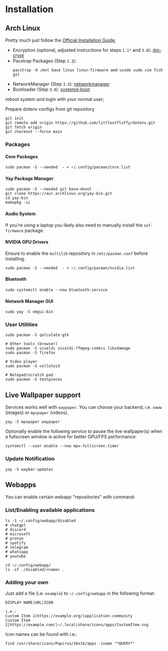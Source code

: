 # Installation

## Arch Linux

Pretty much just follow the [Official Installation Guide](https://wiki.archlinux.org/title/Installation_guide);

- Encryption (optional, adjusted instructions for steps `1.1*` and `3.6`): [dm-crypt](https://wiki.archlinux.org/title/Dm-crypt/Device_encryption)
- Pacstrap Packages (Step `2.2`):
  ```shell
  pacstrap -K /mnt base linux linux-firmware amd-ucode sudo vim fish git
  ```
- NetworkManager (Step `3.5`): [networkmanager](https://wiki.archlinux.org/title/NetworkManager)
- Bootloader (Step `3.8`): [systemd-boot](https://wiki.archlinux.org/title/Systemd-boot)

reboot system and login with your normal user;

Prepare dotenv configs from git repository
```shell
git init
git remote add origin https://github.com/littlestfluffy/dotenv.git
git fetch origin
git checkout --force main
```

### Packages

#### Core Packages

```shell
sudo pacman -S --needed  - < ~/.config/pacman/core.list
```

#### Yay Package Manager

```shell
sudo pacman -S --needed git base-devel 
git clone https://aur.archlinux.org/yay-bin.git
cd yay-bin 
makepkg -si
```

#### Audio System

If you're using a laptop you likely also need to manually install the `sof-firmware` package.

#### NVIDIA GPU Drivers

Ensure to enable the `multilib` repository in `/etc/pacman.conf` before installing.

```shell
sudo pacman -S --needed  - < ~/.config/pacman/nvidia.list
```

#### Bluetooth

```shell
sudo systemctl enable --now bluetooth.service
```


#### Network Manager GUI

```shell
sudo yay -S nmgui-bin
```

### User Utilities

```shell
sudo pacman -S qalculate-gtk

# Other tools (browser)
sudo pacman -S vivaldi vivaldi-ffmpeg-codecs libxdamage
sudo pacman -S firefox

# Video player
sudo pacman -S celluloid          

# Notepad/scratch pad
sudo pacman -S textpieces
```

## Live Wallpaper support

Services works well with `waypaper`. You can choose your backend, i.e. `swww` (images) or `mpvpaper` (videos).

```shell
yay -S mpvpaper waypaper
```

Optionally enable the following service to pause the live wallpaper(s) when a fullscreen window is active for better GPU/FPS performance:
```shell
systemctl --user enable --now mpv-fullscreen.timer
```

### Update Notification

```shell
yay -S waybar-updates
```

## Webapps

You can enable certain webapp "repositories" with command:

### List/Enabling available applications

```shell
ls -1 ~/.config/webapp/disabled
# chatgpt
# discord
# microsoft
# proton
# spotify
# telegram
# whatsapp
# youtube
```

```shell
cd ~/.config/webapp/
ls -sf ./disabled/<name> .
```

### Adding your own

Just add a file (i.e. `example`) to `~/.config/webapp` in the following format:

```shell
DISPLAY NAME|URL|ICON

i.e.:
Custom Item 1|https://example.org/|application-community
Custom Item 2|https://example.com/|~/.local/share/icons/apps/CustomItem.svg
```

Icon names can be found with i.e.:
```shell
find /usr/share/icons/Papirus/16x16/apps -iname "*QUERY*"
```

